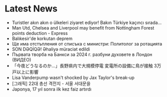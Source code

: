 # Latest News
-  Turistler akın akın o ülkeleri ziyaret ediyor! Bakın Türkiye kaçıncı sırada...
-  Man Utd, Chelsea and Liverpool may benefit from Nottingham Forest points deduction - Express
-  Balıkesir'de korkutan deprem
-  Ще има отстъпления от списъка с министри: Политолог за ротацията
-  SON DƏQİQƏ! Əhaliyə müraciət edildi
-  Първата творба на Банкси за 2024 г. разбуни духовете в Лондон (ВИДЕО)
-  「今夜どうなるのか…」長野県内で大規模停電 変電所の設備に鳥が接触 3万戸以上に影響
-  Lisa Vanderpump wasn't shocked by Jax Taylor's break-up
-  [그래픽] 22대 총선 격전지 - 서울 서대문을
-  Japonya, 17 yıl sonra ilk kez faiz artırdı
